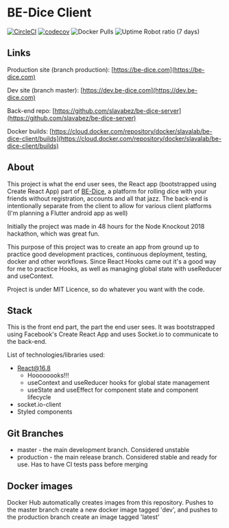 # BE-Dice Client

[![CircleCI](https://circleci.com/gh/slavabez/be-dice-client.svg?style=svg)](https://circleci.com/gh/slavabez/be-dice-client) [![codecov](https://codecov.io/gh/slavabez/be-dice-client/branch/master/graph/badge.svg)](https://codecov.io/gh/slavabez/be-dice-client) ![Docker Pulls](https://img.shields.io/docker/pulls/slavalab/be-dice-client.svg) ![Uptime Robot ratio (7 days)](https://img.shields.io/uptimerobot/ratio/7/m782314556-912064c9f6e97db092d5080b.svg)

## Links

Production site (branch production): [https://be-dice.com](https://be-dice.com)

Dev site (branch master): [https://dev.be-dice.com](https://dev.be-dice.com)

Back-end repo: [https://github.com/slavabez/be-dice-server](https://github.com/slavabez/be-dice-server)

Docker builds: [https://cloud.docker.com/repository/docker/slavalab/be-dice-client/builds](https://cloud.docker.com/repository/docker/slavalab/be-dice-client/builds)

## About

This project is what the end user sees, the React app (bootstrapped using Create React App) part of [BE-Dice](https://be-dice.com), a platform for rolling dice with your friends without registration, accounts and all that jazz. The back-end is intentionally separate from the client to allow for various client platforms (I'm planning a Flutter android app as well)

Initially the project was made in 48 hours for the Node Knockout 2018 hackathon, which was great fun.

This purpose of this project was to create an app from ground up to practice good development practices, continuous deployment, testing, docker and other workflows. Since React Hooks came out it's a good way for me to practice Hooks, as well as managing global state with useReducer and useContext.

Project is under MIT Licence, so do whatever you want with the code.

## Stack

This is the front end part, the part the end user sees. It was bootstrapped using Facebook's Create React App and uses Socket.io to communicate to the back-end.

List of technologies/libraries used:

- React@16.8
  - Hoooooooks!!!
  - useContext and useReducer hooks for global state management
  - useState and useEffect for component state and component lifecycle
- socket.io-client
- Styled components

## Git Branches

- master - the main development branch. Considered unstable
- production - the main release branch. Considered stable and ready for use. Has to have CI tests pass before merging

## Docker images

Docker Hub automatically creates images from this repository. Pushes to the master branch create a new docker image tagged 'dev', and pushes to the production branch create an image tagged 'latest'
